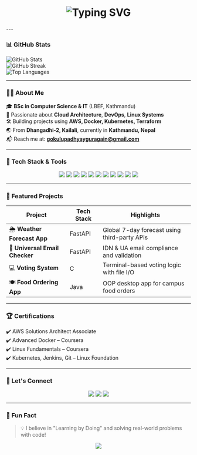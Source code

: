 <h1 align="center">
  <img src="https://readme-typing-svg.demolab.com?font=Fira+Code&duration=2000&pause=500&color=12F7D6&center=true&vCenter=true&width=435&lines=Hi+There!+I'm+Gokul+Upadhyay+Guragain;DevOps+%7C+Cloud+%7C+Linux+Enthusiast;Open+Source+Contributor;Welcome+to+my+GitHub+profile!+%F0%9F%91%8B" alt="Typing SVG" />
</h1>
---

<!-- GitHub Stats (Stacked as 3 rows) -->
### 📊 GitHub Stats

<div style="display: flex; flex-direction: column; width: 100%;">
  <img src="https://github-readme-stats.vercel.app/api?username=gokulupadhyayguragain&show_icons=true&theme=tokyonight" alt="GitHub Stats" />
  <img src="https://github-readme-streak-stats.herokuapp.com/?user=gokulupadhyayguragain&theme=radical" alt="GitHub Streak" />
  <img src="https://github-readme-stats.vercel.app/api/top-langs/?username=gokulupadhyayguragain&layout=compact&theme=algolia" alt="Top Languages" />
</div>

---

### 👨‍💻 About Me
🎓 **BSc in Computer Science & IT** (LBEF, Kathmandu)  
🚀 Passionate about **Cloud Architecture**, **DevOps**, **Linux Systems**  
🛠️ Building projects using **AWS, Docker, Kubernetes, Terraform**  
🌏 From **Dhangadhi-2, Kailali**, currently in **Kathmandu, Nepal**  
📬 Reach me at: **gokulupadhyayguragain@gmail.com**

---

### 🧰 Tech Stack & Tools

<p align="center">
  <img src="https://img.shields.io/badge/-Linux-FCC624?style=flat-square&logo=linux&logoColor=black" />
  <img src="https://img.shields.io/badge/-AWS-232F3E?style=flat-square&logo=amazon-aws&logoColor=white" />
  <img src="https://img.shields.io/badge/-Docker-2496ED?style=flat-square&logo=docker&logoColor=white" />
  <img src="https://img.shields.io/badge/-Kubernetes-326CE5?style=flat-square&logo=kubernetes&logoColor=white" />
  <img src="https://img.shields.io/badge/-Terraform-7B42BC?style=flat-square&logo=terraform&logoColor=white" />
  <img src="https://img.shields.io/badge/-GitHub-181717?style=flat-square&logo=github&logoColor=white" />
  <img src="https://img.shields.io/badge/-Python-3776AB?style=flat-square&logo=python&logoColor=white" />
  <img src="https://img.shields.io/badge/-Java-007396?style=flat-square&logo=java&logoColor=white" />
  <img src="https://img.shields.io/badge/-FastAPI-009688?style=flat-square&logo=fastapi&logoColor=white" />
  <img src="https://img.shields.io/badge/-React-61DAFB?style=flat-square&logo=react&logoColor=black" />
  <img src="https://img.shields.io/badge/-MongoDB-47A248?style=flat-square&logo=mongodb&logoColor=white" />
</p>

---

### 🚀 Featured Projects

| Project | Tech Stack | Highlights |
|--------|-------------|------------|
| 🌦️ **Weather Forecast App** | FastAPI | Global 7-day forecast using third-party APIs |
| 📧 **Universal Email Checker** | FastAPI | IDN & UA email compliance and validation |
| 💻 **Voting System** | C | Terminal-based voting logic with file I/O |
| 🍽️ **Food Ordering App** | Java | OOP desktop app for campus food orders |

---

### 🏆 Certifications

✔️ AWS Solutions Architect Associate  
✔️ Advanced Docker – Coursera  
✔️ Linux Fundamentals – Coursera  
✔️ Kubernetes, Jenkins, Git – Linux Foundation  

---

### 📣 Let's Connect

<p align="center">
  <a href="https://linkedin.com/in/gokulupadhyayguragain"><img src="https://img.shields.io/badge/-LinkedIn-0077B5?style=for-the-badge&logo=linkedin&logoColor=white" /></a>
  <a href="mailto:gokulupadhyayguragain@gmail.com"><img src="https://img.shields.io/badge/-Email-D14836?style=for-the-badge&logo=gmail&logoColor=white" /></a>
  <a href="https://gokulguragain.com.np"><img src="https://img.shields.io/badge/-Portfolio-000?style=for-the-badge&logo=vercel&logoColor=white" /></a>
</p>

---

### 🎯 Fun Fact
> 💡 I believe in "Learning by Doing" and solving real-world problems with code!

<p align="center">
  <img src="https://capsule-render.vercel.app/api?type=waving&color=00BFFF&height=100&section=footer"/>
</p>
